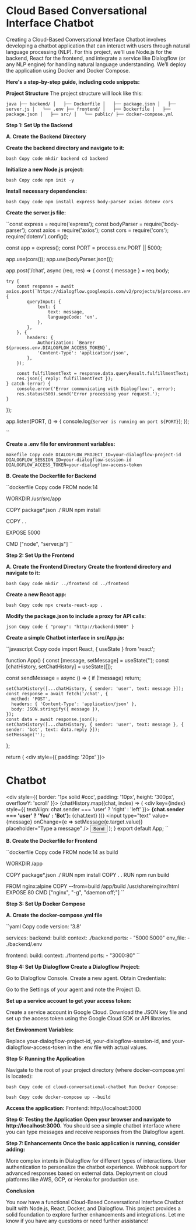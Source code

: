 # Cloud Based Conversational Interface Chatbot

Creating a Cloud-Based Conversational Interface Chatbot involves developing a chatbot application that can interact with users through natural language processing (NLP). For this project, we'll use Node.js for the backend, React for the frontend, and integrate a service like Dialogflow (or any NLP engine) for handling natural language understanding. We’ll deploy the application using Docker and Docker Compose.

**Here's a step-by-step guide, including code snippets:**

**Project Structure**
The project structure will look like this:

``java
├── backend/
│   ├── Dockerfile
│   ├── package.json
│   ├── server.js
│   └── .env
├── frontend/
│   ├── Dockerfile
│   ├── package.json
│   ├── src/
│   └── public/
├── docker-compose.yml
``

**Step 1: Set Up the Backend**

**A. Create the Backend Directory**

**Create the backend directory and navigate to it:**

``bash
Copy code
mkdir backend
cd backend
``

**Initialize a new Node.js project:**

``bash
Copy code
npm init -y
``

**Install necessary dependencies:**

``bash
Copy code
npm install express body-parser axios dotenv cors
``

**Create the server.js file:**

``const express = require('express');
const bodyParser = require('body-parser');
const axios = require('axios');
const cors = require('cors');
require('dotenv').config();

const app = express();
const PORT = process.env.PORT || 5000;

app.use(cors());
app.use(bodyParser.json());

app.post('/chat', async (req, res) => {
    const { message } = req.body;

    try {
        const response = await axios.post(`https://dialogflow.googleapis.com/v2/projects/${process.env.DIALOGFLOW_PROJECT_ID}/agent/sessions/${process.env.DIALOGFLOW_SESSION_ID}:detectIntent`, {
            queryInput: {
                text: {
                    text: message,
                    languageCode: 'en',
                },
            },
        }, {
            headers: {
                Authorization: `Bearer ${process.env.DIALOGFLOW_ACCESS_TOKEN}`,
                'Content-Type': 'application/json',
            },
        });

        const fulfillmentText = response.data.queryResult.fulfillmentText;
        res.json({ reply: fulfillmentText });
    } catch (error) {
        console.error('Error communicating with Dialogflow:', error);
        res.status(500).send('Error processing your request.');
    }
});

app.listen(PORT, () => {
    console.log(`Server is running on port ${PORT}`);
});

``

**Create a .env file for environment variables:**

``makefile
Copy code
DIALOGFLOW_PROJECT_ID=your-dialogflow-project-id
DIALOGFLOW_SESSION_ID=your-dialogflow-session-id
DIALOGFLOW_ACCESS_TOKEN=your-dialogflow-access-token
``

**B. Create the Dockerfile for Backend**

``dockerfile
Copy code
FROM node:14

WORKDIR /usr/src/app

COPY package*.json ./
RUN npm install

COPY . .

EXPOSE 5000

CMD ["node", "server.js"]
``

**Step 2: Set Up the Frontend**

**A. Create the Frontend Directory Create the frontend directory and navigate to it:**

``bash
Copy code
mkdir ../frontend
cd ../frontend
``

**Create a new React app:**

``bash
Copy code
npx create-react-app .
``

**Modify the package.json to include a proxy for API calls:**

``json
Copy code
{
  "proxy": "http://backend:5000"
}
``

**Create a simple Chatbot interface in src/App.js:**

``javascript
Copy code
import React, { useState } from 'react';

function App() {
  const [message, setMessage] = useState('');
  const [chatHistory, setChatHistory] = useState([]);

  const sendMessage = async () => {
    if (!message) return;

    setChatHistory([...chatHistory, { sender: 'user', text: message }]);
    const response = await fetch('/chat', {
      method: 'POST',
      headers: { 'Content-Type': 'application/json' },
      body: JSON.stringify({ message }),
    });
    const data = await response.json();
    setChatHistory([...chatHistory, { sender: 'user', text: message }, { sender: 'bot', text: data.reply }]);
    setMessage('');
  };

  return (
    <div style={{ padding: '20px' }}>
      <h1>Chatbot</h1>
      <div style={{ border: '1px solid #ccc', padding: '10px', height: '300px', overflowY: 'scroll' }}>
        {chatHistory.map((chat, index) => (
          <div key={index} style={{ textAlign: chat.sender === 'user' ? 'right' : 'left' }}>
            <strong>{chat.sender === 'user' ? 'You' : 'Bot'}:</strong> {chat.text}
          </div>
        ))}
      </div>
      <input
        type="text"
        value={message}
        onChange={e => setMessage(e.target.value)}
        placeholder="Type a message"
      />
      <button onClick={sendMessage}>Send</button>
    </div>
  );
}
export default App;
``

**B. Create the Dockerfile for Frontend**

``dockerfile
Copy code
FROM node:14 as build

WORKDIR /app

COPY package*.json ./
RUN npm install
COPY . .
RUN npm run build

FROM nginx:alpine
COPY --from=build /app/build /usr/share/nginx/html
EXPOSE 80
CMD ["nginx", "-g", "daemon off;"]
``

**Step 3: Set Up Docker Compose**

**A. Create the docker-compose.yml file**

``yaml
Copy code
version: '3.8'

services:
  backend:
    build:
      context: ./backend
    ports:
      - "5000:5000"
    env_file:
      - ./backend/.env

  frontend:
    build:
      context: ./frontend
    ports:
      - "3000:80"
      ``
      
**Step 4: Set Up Dialogflow Create a Dialogflow Project:**

Go to Dialogflow Console.
Create a new agent.
Obtain Credentials:

Go to the Settings of your agent and note the Project ID.

**Set up a service account to get your access token:**

Create a service account in Google Cloud.
Download the JSON key file and set up the access token using the Google Cloud SDK or API libraries.

**Set Environment Variables:**

Replace your-dialogflow-project-id, your-dialogflow-session-id, and your-dialogflow-access-token in the .env file with actual values.


**Step 5: Running the Application**

Navigate to the root of your project directory (where docker-compose.yml is located):

``bash
Copy code
cd cloud-conversational-chatbot
Run Docker Compose:
``

``bash
Copy code
docker-compose up --build
``

**Access the application:**
Frontend: http://localhost:3000

**Step 6: Testing the Application Open your browser and navigate to http://localhost:3000.**
You should see a simple chatbot interface where you can type messages and receive responses from the Dialogflow agent.

**Step 7: Enhancements Once the basic application is running, consider adding:**

More complex intents in Dialogflow for different types of interactions.
User authentication to personalize the chatbot experience.
Webhook support for advanced responses based on external data.
Deployment on cloud platforms like AWS, GCP, or Heroku for production use.

**Conclusion**

You now have a functional Cloud-Based Conversational Interface Chatbot built with Node.js, React, Docker, and Dialogflow. This project provides a solid foundation to explore further enhancements and integrations. Let me know if you have any questions or need further assistance!
